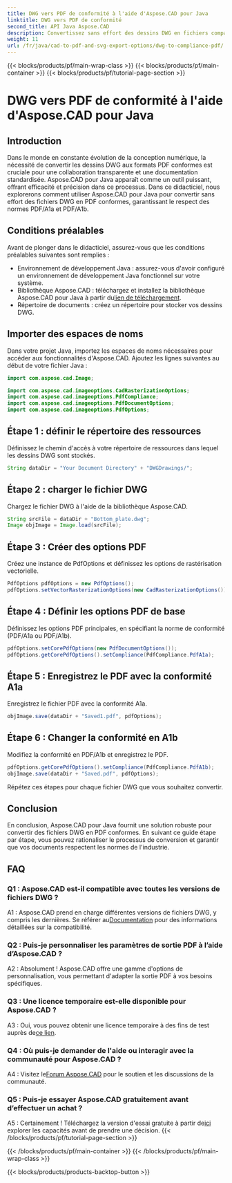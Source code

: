 ```yaml
---
title: DWG vers PDF de conformité à l'aide d'Aspose.CAD pour Java
linktitle: DWG vers PDF de conformité
second_title: API Java Aspose.CAD
description: Convertissez sans effort des dessins DWG en fichiers compatibles PDF/A1a et PDF/A1b à l'aide d'Aspose.CAD pour Java. Rationalisez votre flux de travail avec précision et facilité.
weight: 11
url: /fr/java/cad-to-pdf-and-svg-export-options/dwg-to-compliance-pdf/
---
```


{{< blocks/products/pf/main-wrap-class >}}
{{< blocks/products/pf/main-container >}}
{{< blocks/products/pf/tutorial-page-section >}}

# DWG vers PDF de conformité à l'aide d'Aspose.CAD pour Java

## Introduction

Dans le monde en constante évolution de la conception numérique, la nécessité de convertir les dessins DWG aux formats PDF conformes est cruciale pour une collaboration transparente et une documentation standardisée. Aspose.CAD pour Java apparaît comme un outil puissant, offrant efficacité et précision dans ce processus. Dans ce didacticiel, nous explorerons comment utiliser Aspose.CAD pour Java pour convertir sans effort des fichiers DWG en PDF conformes, garantissant le respect des normes PDF/A1a et PDF/A1b.

## Conditions préalables

Avant de plonger dans le didacticiel, assurez-vous que les conditions préalables suivantes sont remplies :

- Environnement de développement Java : assurez-vous d'avoir configuré un environnement de développement Java fonctionnel sur votre système.
-  Bibliothèque Aspose.CAD : téléchargez et installez la bibliothèque Aspose.CAD pour Java à partir du[lien de téléchargement](https://releases.aspose.com/cad/java/).
- Répertoire de documents : créez un répertoire pour stocker vos dessins DWG.

## Importer des espaces de noms

Dans votre projet Java, importez les espaces de noms nécessaires pour accéder aux fonctionnalités d'Aspose.CAD. Ajoutez les lignes suivantes au début de votre fichier Java :

```java
import com.aspose.cad.Image;

import com.aspose.cad.imageoptions.CadRasterizationOptions;
import com.aspose.cad.imageoptions.PdfCompliance;
import com.aspose.cad.imageoptions.PdfDocumentOptions;
import com.aspose.cad.imageoptions.PdfOptions;
```

## Étape 1 : définir le répertoire des ressources

Définissez le chemin d'accès à votre répertoire de ressources dans lequel les dessins DWG sont stockés.

```java
String dataDir = "Your Document Directory" + "DWGDrawings/";
```

## Étape 2 : charger le fichier DWG

Chargez le fichier DWG à l'aide de la bibliothèque Aspose.CAD.

```java
String srcFile = dataDir + "Bottom_plate.dwg";
Image objImage = Image.load(srcFile);
```

## Étape 3 : Créer des options PDF

Créez une instance de PdfOptions et définissez les options de rastérisation vectorielle.

```java
PdfOptions pdfOptions = new PdfOptions();
pdfOptions.setVectorRasterizationOptions(new CadRasterizationOptions());
```

## Étape 4 : Définir les options PDF de base

Définissez les options PDF principales, en spécifiant la norme de conformité (PDF/A1a ou PDF/A1b).

```java
pdfOptions.setCorePdfOptions(new PdfDocumentOptions());
pdfOptions.getCorePdfOptions().setCompliance(PdfCompliance.PdfA1a);
```

## Étape 5 : Enregistrez le PDF avec la conformité A1a

Enregistrez le fichier PDF avec la conformité A1a.

```java
objImage.save(dataDir + "Saved1.pdf", pdfOptions);
```

## Étape 6 : Changer la conformité en A1b

Modifiez la conformité en PDF/A1b et enregistrez le PDF.

```java
pdfOptions.getCorePdfOptions().setCompliance(PdfCompliance.PdfA1b);
objImage.save(dataDir + "Saved.pdf", pdfOptions);
```

Répétez ces étapes pour chaque fichier DWG que vous souhaitez convertir.

## Conclusion

En conclusion, Aspose.CAD pour Java fournit une solution robuste pour convertir des fichiers DWG en PDF conformes. En suivant ce guide étape par étape, vous pouvez rationaliser le processus de conversion et garantir que vos documents respectent les normes de l'industrie.

## FAQ

### Q1 : Aspose.CAD est-il compatible avec toutes les versions de fichiers DWG ?

 A1 : Aspose.CAD prend en charge différentes versions de fichiers DWG, y compris les dernières. Se référer au[Documentation](https://reference.aspose.com/cad/java/) pour des informations détaillées sur la compatibilité.

### Q2 : Puis-je personnaliser les paramètres de sortie PDF à l’aide d’Aspose.CAD ?

A2 : Absolument ! Aspose.CAD offre une gamme d'options de personnalisation, vous permettant d'adapter la sortie PDF à vos besoins spécifiques.

### Q3 : Une licence temporaire est-elle disponible pour Aspose.CAD ?

 A3 : Oui, vous pouvez obtenir une licence temporaire à des fins de test auprès de[ce lien](https://purchase.aspose.com/temporary-license/).

### Q4 : Où puis-je demander de l'aide ou interagir avec la communauté pour Aspose.CAD ?

 A4 : Visitez le[Forum Aspose.CAD](https://forum.aspose.com/c/cad/19) pour le soutien et les discussions de la communauté.

### Q5 : Puis-je essayer Aspose.CAD gratuitement avant d’effectuer un achat ?

 A5 : Certainement ! Téléchargez la version d'essai gratuite à partir de[ici](https://releases.aspose.com/) explorer les capacités avant de prendre une décision.
{{< /blocks/products/pf/tutorial-page-section >}}

{{< /blocks/products/pf/main-container >}}
{{< /blocks/products/pf/main-wrap-class >}}

{{< blocks/products/products-backtop-button >}}

